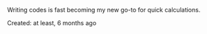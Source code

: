 Writing codes is fast becoming my new go-to for quick calculations.



Created: at least, 6 months ago
